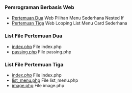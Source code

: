 ### **Pemrograman Berbasis Web**

- <a href="https://github.com/zfachrur/labsi-pbw/tree/main/pertemuan-dua" target="_blank" rel="noopener">Pertemuan Dua</a> Web Pilihan Menu Sederhana Nested If
- <a href="https://github.com/zfachrur/labsi-pbw/tree/main/pertemuan-tiga" target="_blank">Pertemuan Tiga</a> Web Looping List Menu Card Sederhana

### List File Pertemuan Dua
- <a href="https://github.com/zfachrur/labsi-pbw/blob/main/pertemuan-dua/index.php" target="_blank">index.php</a> File index.php
- <a href="https://github.com/zfachrur/labsi-pbw/blob/main/pertemuan-dua/passing.php" target="_blank">passing.php</a> File passing.php

### List File Pertemuan Tiga
- <a href="https://github.com/zfachrur/labsi-pbw/blob/main/pertemuan-tiga/index.php" target="_blank">index.php</a> File index.php
- <a href="https://github.com/zfachrur/labsi-pbw/blob/main/pertemuan-tiga/list_menu.php" target="_blank">list_menu.php</a> File list_menu.php
- <a href="https://github.com/zfachrur/labsi-pbw/blob/main/pertemuan-tiga/image.php" target="_blank">image.php</a> File image.php
